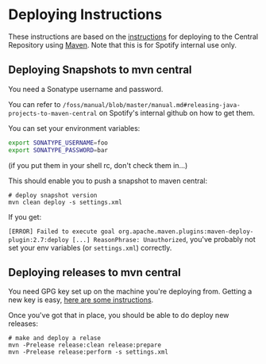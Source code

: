 # Deploying Instructions

These instructions are based on the [instructions](http://central.sonatype.org/pages/ossrh-guide.html)
for deploying to the Central Repository using [Maven](http://central.sonatype.org/pages/apache-maven.html).
Note that this is for Spotify internal use only.


## Deploying Snapshots to mvn central

You need a Sonatype username and password.

You can refer to `/foss/manual/blob/master/manual.md#releasing-java-projects-to-maven-central` on 
Spotify's internal github on how to get them.

You can set your environment variables:
```bash
export SONATYPE_USERNAME=foo
export SONATYPE_PASSWORD=bar
```
(if you put them in your shell rc, don't check them in...)

This should enable you to push a snapshot to maven central:
```
# deploy snapshot version
mvn clean deploy -s settings.xml
```

If you get:

`[ERROR] Failed to execute goal org.apache.maven.plugins:maven-deploy-plugin:2.7:deploy [...] ReasonPhrase: Unauthorized`,
 you've probably not set your env variables (or `settings.xml`) correctly. 

## Deploying releases to mvn central


You need GPG key set up on the machine you're deploying from.
Getting a new key is easy, [here are some instructions](http://central.sonatype.org/pages/working-with-pgp-signatures.html).

Once you've got that in place, you should be able to do deploy new releases:

```
# make and deploy a relase
mvn -Prelease release:clean release:prepare
mvn -Prelease release:perform -s settings.xml
```